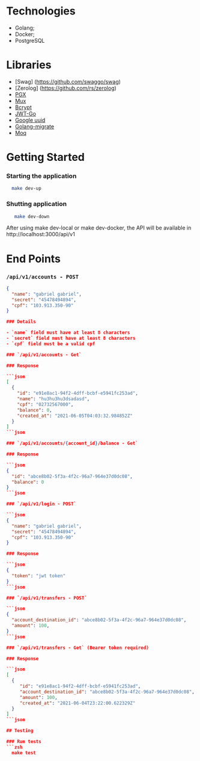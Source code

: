 # Technologies

- Golang;
- Docker;
- PostgreSQL

# Libraries

- [Swag] (https://github.com/swaggo/swag)
- [Zerolog] (https://github.com/rs/zerolog)
- [PGX](https://github.com/jackc/pgx)
- [Mux](https://github.com/gorilla/mux)
- [Bcrypt](https://pkg.go.dev/golang.org/x/crypto/bcrypt)
- [JWT-Go](https://github.com/dgrijalva/jwt-go)
- [Google uuid](https://github.com/google/uuid)
- [Golang-migrate](https://github.com/golang-migrate/migrate)
- [Moq](https://github.com/matryer/moq)

# Getting Started

### Starting the application
```zsh
  make dev-up
```

### Shutting application
```zsh
   make dev-down
```

After using make dev-local or make dev-docker, the API will be available in http://localhost:3000/api/v1

# End Points

### `/api/v1/accounts - POST`

```json
{
  "name": "gabriel gabriel",
  "secret": "45478494894",
  "cpf": "103.913.350-90"
}

### Details

- `name` field must have at least 8 characters
- `secret` field must have at least 8 characters
- `cpf` field must be a valid cpf

### `/api/v1/accounts - Get`

### Response

```json
[
  {
    "id": "e91e8ac1-94f2-4dff-bcbf-e5941fc253ad",
    "name": "hu3hu3hu3dsadasd",
    "cpf": "02732567000",
    "balance": 0,
    "created_at": "2021-06-05T04:03:32.984852Z"
  }
]
```json

### `/api/v1/accounts/{account_id}/balance - Get`

### Response

```json
{
  "id": "abce8b02-5f3a-4f2c-96a7-964e37d0dc08",
  "balance": 0
}
```json

### `/api/v1/login - POST`

```json
{
  "name": "gabriel gabriel",
  "secret": "45478494894",
  "cpf": "103.913.350-90"
}

### Response

```json
{
  "token": "jwt token"
}
```json

### `/api/v1/transfers - POST`

```json
{
  "account_destination_id": "abce8b02-5f3a-4f2c-96a7-964e37d0dc08",
  "amount": 100,
}
```json

### `/api/v1/transfers - Get` (Bearer token required)

### Response

```json
[
  {
     "id": "e91e8ac1-94f2-4dff-bcbf-e5941fc253ad",
     "account_destination_id": "abce8b02-5f3a-4f2c-96a7-964e37d0dc08",
     "amount": 100,
     "created_at": "2021-06-04T23:22:00.622329Z"
  }
]
```json

## Testing

### Run tests
```zsh
  make test
```

